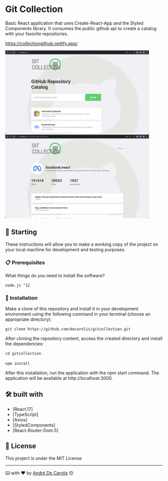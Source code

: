 # Git Collection

Basic React application that uses Create-React-App and the Styled Components library.
It consumes the public github api to create a catalog with your favorite repositories.

https://collectiongithub.netlify.app/

<img src="./src/assets/tela1.png" width="460">
<img src="./src/assets/tela2.png" width="460">

## 🚀 Starting

These instructions will allow you to make a working copy of the project on your local machine for development and testing purposes.

### 📋 Prerequisites

What things do you need to install the software?

```
node.js ^12
```

### 🔧 Installation

Make a clone of this repository and install it in your development environment using the following command in your terminal (choose an appropriate directory):

```
git clone https://github.com/decarolis/gitcollection.git
```

After cloning the repository content, access the created directory and install the dependencies:

```
cd gitcollection

npm install
```

After this installation, run the application with the npm start command. The application will be available at http://localhost:3000.

## 🛠️ built with

* [React.17]
* [TypeScript]
* [Axios]
* [StyledComponents]
* [React-Router-Dom.5]

## 📄 License

This project is under the MIT License


---
⌨️ with ❤️ by [André De Carolis](https://github.com/decarolis) 😊

